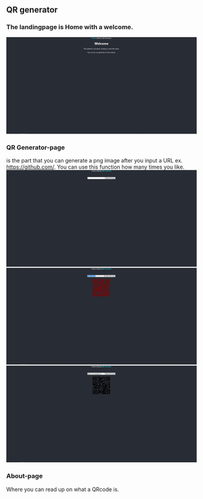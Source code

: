 ## QR generator

### The landingpage is Home with a welcome. 
![Wrong input](./images/HomepageReactProj.png)
### QR Generator-page 
is the part that you can generate a png image after you input a URL ex. https://github.com/. You can use this function how many times you like. 
![Wrong input](./images/GeneratorNoInput.png)
![Wrong input](./images/GeneratorWrongInput.png)
![Wrong input](./images/GeneratorCorrectInput.png)
### About-page
Where you can read up on what a QRcode is. 


